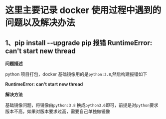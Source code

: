 # 这里主要记录 docker 使用过程中遇到的问题以及解决办法

## 1、pip install --upgrade pip 报错 RuntimeError: can't start new thread

**问题描述**

python 项目打包，docker 基础镜像用的是`python:3.8`,然后构建报错如下

**RuntimeError: can't start new thread**

**解决方法**

基础镜像问题，将镜像由`python:3.8` 换成`python3.6`即可，前提是对`python`要求版本不高，如果对版本要求过高，需要自己单独做镜像
